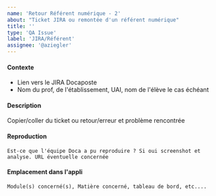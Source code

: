 ```yaml
--- 
name: 'Retour Référent numérique - 2' 
about: "Ticket JIRA ou remontée d'un référent numérique"
title: ''
type: 'QA Issue'
label: 'JIRA/Référent'
assignee: '@aziegler'
---
```

#### Contexte
 - Lien vers le JIRA Docaposte
 - Nom du prof, de l'établissement, UAI, nom de l'élève le cas échéant

#### Description
  Copier/coller du ticket ou retour/erreur et problème rencontrée

#### Reproduction
    Est-ce que l'équipe Doca a pu reproduire ? Si oui screenshot et analyse. URL éventuelle concernée

#### Emplacement dans l'appli
    Module(s) concerné(s), Matière concerné, tableau de bord, etc....
